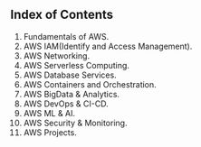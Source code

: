 ## Index of Contents
1. Fundamentals of AWS.
2. AWS IAM(Identify and Access Management).
3. AWS Networking.
4. AWS Serverless Computing.
5. AWS Database Services.
6. AWS Containers and Orchestration.
7. AWS BigData & Analytics.
8. AWS DevOps & CI-CD.
9. AWS ML & AI.
10. AWS Security & Monitoring.
11. AWS Projects.